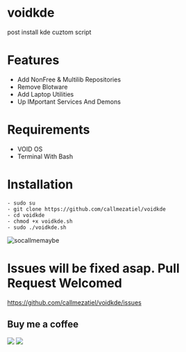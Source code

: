 # voidkde
post install kde cuztom script


# Features
- Add NonFree & Multilib Repositories
- Remove Blotware
- Add Laptop Utilities
- Up IMportant Services And Demons

# Requirements
- VOID OS
- Terminal With Bash 

# Installation
```
- sudo su
- git clone https://github.com/callmezatiel/voidkde
- cd voidkde
- chmod +x voidkde.sh
- sudo ./voidkde.sh

```

![socallmemaybe](https://i.postimg.cc/qRtm8QqH/Reviews-And-Tutorials-2023-09-08-02-50-14.png)



# Issues will be fixed asap. Pull Request Welcomed

https://github.com/callmezatiel/voidkde/issues


## Buy me a coffee
<a href="https://www.paypal.me/zatiel"><img src="https://img.shields.io/badge/don-paypal-blue"></a> <a href="https://www.patreon.com/zatiel"><img src="https://img.shields.io/badge/don-patreon-ff69b4"> 
